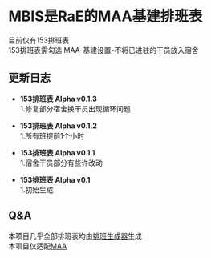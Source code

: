 # MBIS是RaE的MAA基建排班表  
目前仅有153排班表  
153排班表需勾选 MAA-基建设置-不将已进驻的干员放入宿舍  
  
## 更新日志  
   
- __153排班表 Alpha v0.1.3__  
1.修复部分宿舍换干员出现循环问题  
  
- __153排班表 Alpha v0.1.2__  
1.所有班提前1个小时  
  
- __153排班表 Alpha v0.1.1__  
1.宿舍干员部分有些许改动  
  
- __153排班表 Alpha v0.1__  
1.初始生成  


## Q&A  
本项目几乎全部排班表均由[排班生成器](https://yituliu.site/riicCal/)生成  
本项目仅适配[MAA](https://github.com/MaaAssistantArknights/MaaAssistantArknights)
